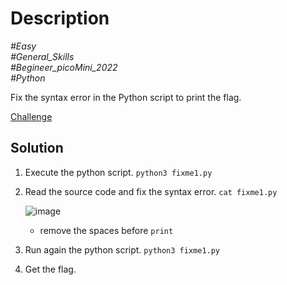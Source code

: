 # Description

_#Easy_<br>
_#General_Skills_<br>
_#Begineer_picoMini_2022_<br>
_#Python_<br>

Fix the syntax error in the Python script to print the flag.

[Challenge](../fixme1.py/fixme1.py)

## Solution

1. Execute the python script.
   `python3 fixme1.py`
2. Read the source code and fix the syntax error.
   `cat fixme1.py`
   
   ![image](https://github.com/user-attachments/assets/6cd474b7-8fa9-495a-8180-36bf4804765f)

   - remove the spaces before `print`

3. Run again the python script.
   `python3 fixme1.py`
4. Get the flag.

